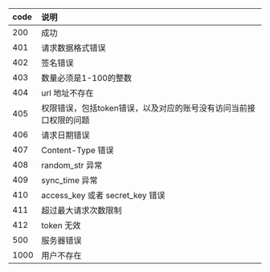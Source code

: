 |code|说明|
|:----    |:-------    |
|200  |成功    |
|401 |请求数据格式错误 |
|402 |签名错误|
|403 |数量必须是1-100的整数|
|404  |url 地址不存在 |
|405 |权限错误，包括token错误，以及对应的账号没有访问当前接口权限的问题|
|406 |请求日期错误 |
|407|Content-Type 错误|
|408|random_str 异常|
|409|sync_time 异常|
|410|access_key 或者 secret_key 错误|
|411|超过最大请求次数限制|
|412|token 无效|
|500|服务器错误|
|1000|用户不存在|